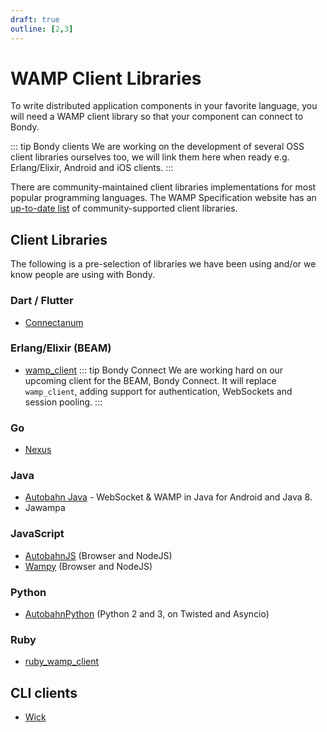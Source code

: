 ```yaml
---
draft: true
outline: [2,3]
---
```

# WAMP Client Libraries
To write distributed application components in your favorite language, you will need a WAMP client library so that your component can connect to Bondy.

::: tip Bondy clients
We are working on the development of several OSS client libraries ourselves too, we will link them here when ready e.g. Erlang/Elixir, Android and iOS clients.
:::

There are community-maintained client libraries implementations for most popular programming languages. The WAMP Specification website has an [up-to-date list](https://wamp-proto.org/implementations.html#libraries) of community-supported client libraries.


## Client Libraries
The following is a pre-selection of libraries we have been using and/or we know people are using with Bondy.

### Dart / Flutter
* [Connectanum](https://pub.dev/packages/connectanum)

### Erlang/Elixir (BEAM)

* [wamp_client](https://github.com/leapsight/wamp_client)
::: tip Bondy Connect
We are working hard on our upcoming client for the BEAM, Bondy Connect. It will replace `wamp_client`, adding support for authentication, WebSockets and session pooling.
:::

### Go
* [Nexus](https://github.com/gammazero/nexus)

### Java
* [Autobahn Java](https://github.com/crossbario/autobahn-java) - WebSocket & WAMP in Java for Android and Java 8.
* Jawampa

### JavaScript

* [AutobahnJS](https://github.com/crossbario/autobahn-js) (Browser and NodeJS)
* [Wampy](https://github.com/KSDaemon/wampy.js) (Browser and NodeJS)

### Python

* [AutobahnPython](https://github.com/crossbario/autobahn-python) (Python 2 and 3, on Twisted and Asyncio)

### Ruby
* [ruby_wamp_client](https://github.com/ericchapman/ruby_wamp_client)

## CLI clients

* [Wick](https://github.com/asimfarooq5/wamp-cli)